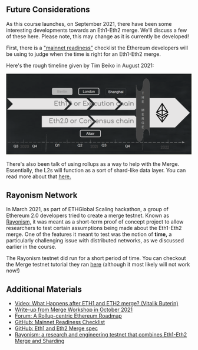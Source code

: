 ## Future Considerations

As this course launches, on September 2021, there have been some interesting developments towards an Eth1-Eth2 merge. We'll discuss a few of these here. Please note, this may change as it is currently be developed!

First, there is a ["mainnet readiness"](https://github.com/ethereum/pm/blob/master/Merge/mainnet-readiness.md) checklist the Ethereum developers will be using to judge when the time is right for an Eth1-Eth2 merge.

Here's the rough timeline given by Tim Beiko in August 2021:

![Rough timeline for Eth1-Eth2 merge](../../img/S10/eth2-merge-timeline.png)

There's also been talk of using rollups as a way to help with the Merge. Essentially, the L2s will function as a sort of shard-like data layer. You can read more about that [here.](https://ethereum-magicians.org/t/a-rollup-centric-ethereum-roadmap/4698)

## Rayonism Network

In March 2021, as part of ETHGlobal Scaling hackathon, a group of Ethereum 2.0 developers tried to create a merge testnet. Known as [Rayonism,](https://rayonism.io/) it was meant as a short-term proof of concept project to allow researchers to test certain assumptions being made about the Eth1-Eth2 merge. One of the features it meant to test was the notion of <b>time,</b> a particularly challenging issue with distributed networks, as we discussed earlier in the course.

The Rayonism testnet did run for a short period of time. You can checkout the Merge testnet tutorial they ran [here](https://github.com/protolambda/mergenet-tutorial) (although it most likely will not work now!)

## Additional Materials
- [Video: What Happens after ETH1 and ETH2 merge? (Vitalik Buterin)](https://youtu.be/pG8DPW64f-A)
- [Write-up from Merge Workshop in October 2021](https://consensys.net/blog/ethereum-2-0/an-update-on-the-merge-after-the-amphora-interop-event-in-greece/)
- [Forum: A Rollup-centric Ethereum Roadmap](https://ethereum-magicians.org/t/a-rollup-centric-ethereum-roadmap/4698)
- [GitHub: Mainnet Readiness Checklist](https://github.com/ethereum/pm/blob/master/Merge/mainnet-readiness.md)
- [GitHub: Eth1 and Eth2 Merge spec](https://github.com/ethereum/consensus-specs/blob/dev/specs/merge/beacon-chain.md)
- [Rayonism: a research and engineering testnet that combines Eth1-Eth2 Merge and Sharding](https://rayonism.io/)
